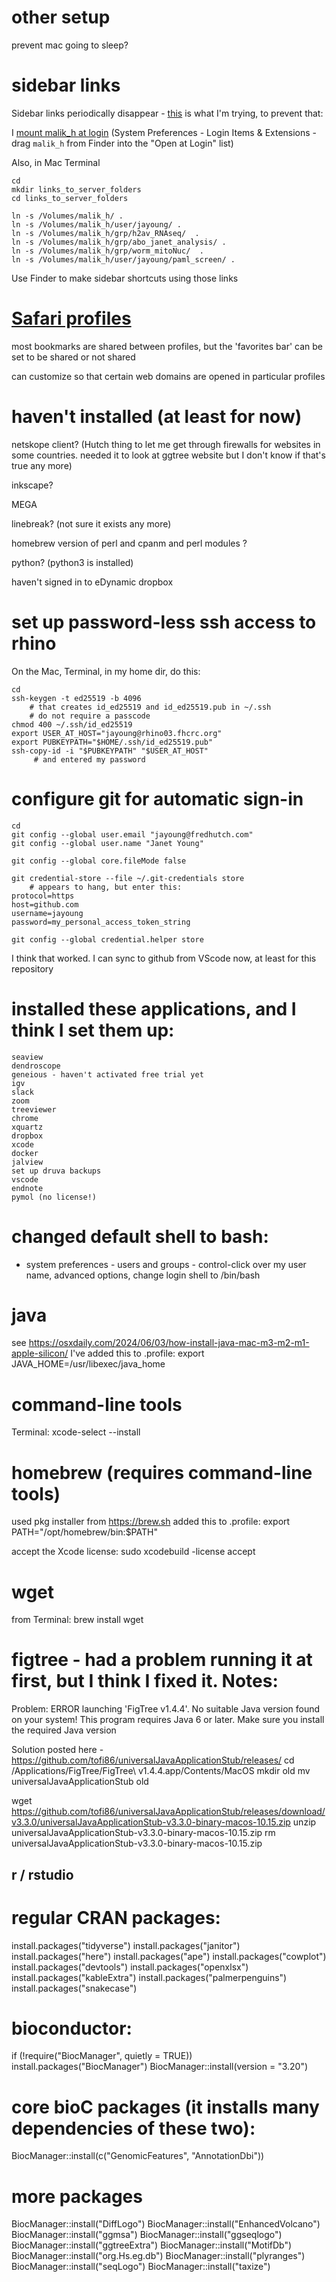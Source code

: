 # other setup

prevent mac going to sleep?

# sidebar links

Sidebar links periodically disappear - [this](https://discussions.apple.com/thread/253196430) is what I'm trying, to prevent that:

I [mount malik_h at login](https://superuser.com/questions/125189/how-do-i-have-a-network-share-mount-in-mac-os-x-persist-between-reboots) (System Preferences - Login Items & Extensions - drag `malik_h` from Finder into the "Open at Login" list)

Also, in Mac Terminal
```
cd 
mkdir links_to_server_folders
cd links_to_server_folders

ln -s /Volumes/malik_h/ .
ln -s /Volumes/malik_h/user/jayoung/ .
ln -s /Volumes/malik_h/grp/h2av_RNAseq/  .
ln -s /Volumes/malik_h/grp/abo_janet_analysis/ .
ln -s /Volumes/malik_h/grp/worm_mitoNuc/  .
ln -s /Volumes/malik_h/user/jayoung/paml_screen/ .
```

Use Finder to make sidebar shortcuts using those links



# [Safari profiles](https://support.apple.com/en-us/105100)

most bookmarks are shared between profiles, but the 'favorites bar' can be set to be shared or not shared

can customize so that certain web domains are opened in particular profiles

# haven't installed (at least for now)

netskope client? (Hutch thing to let me get through firewalls for websites in some countries. needed it to look at ggtree website but I don't know if that's true any more)

inkscape?

MEGA

linebreak? (not sure it exists any more)

homebrew version of perl and cpanm and perl modules ?

python? (python3 is installed)

haven't signed in to eDynamic dropbox


# set up password-less ssh access to rhino

On the Mac, Terminal, in my home dir, do this:
```
cd
ssh-keygen -t ed25519 -b 4096
    # that creates id_ed25519 and id_ed25519.pub in ~/.ssh
    # do not require a passcode
chmod 400 ~/.ssh/id_ed25519
export USER_AT_HOST="jayoung@rhino03.fhcrc.org"
export PUBKEYPATH="$HOME/.ssh/id_ed25519.pub"
ssh-copy-id -i "$PUBKEYPATH" "$USER_AT_HOST"
     # and entered my password
```

# configure git for automatic sign-in

```
cd
git config --global user.email "jayoung@fredhutch.com"
git config --global user.name "Janet Young"

git config --global core.fileMode false

git credential-store --file ~/.git-credentials store 
    # appears to hang, but enter this:
protocol=https
host=github.com
username=jayoung
password=my_personal_access_token_string

git config --global credential.helper store
```

I think that worked. I can sync to github from VScode now, at least for this repository


# installed these applications, and I think I set them up:

```
seaview
dendroscope
geneious - haven't activated free trial yet
igv
slack
zoom
treeviewer
chrome
xquartz
dropbox
xcode
docker
jalview
set up druva backups
vscode
endnote
pymol (no license!)
```

# changed default shell to bash:
- system preferences - users and groups - control-click over my user name, advanced options, change login shell to /bin/bash


# java
see https://osxdaily.com/2024/06/03/how-install-java-mac-m3-m2-m1-apple-silicon/
I've added this to .profile:
export JAVA_HOME=/usr/libexec/java_home


# command-line tools
Terminal:
xcode-select --install


# homebrew (requires command-line tools)
used pkg installer from https://brew.sh
added this to .profile:
export PATH="/opt/homebrew/bin:$PATH"

accept the Xcode license:
sudo xcodebuild -license accept


# wget
from Terminal: 
brew install wget


# figtree - had a problem running it at first, but I think I fixed it. Notes:

Problem:
ERROR launching 'FigTree v1.4.4'.
No suitable Java version found on your system!
This program requires Java  6 or later.
Make sure you install the required Java version

Solution posted here - https://github.com/tofi86/universalJavaApplicationStub/releases/
cd /Applications/FigTree/FigTree\ v1.4.4.app/Contents/MacOS 
mkdir old
mv universalJavaApplicationStub old

wget https://github.com/tofi86/universalJavaApplicationStub/releases/download/v3.3.0/universalJavaApplicationStub-v3.3.0-binary-macos-10.15.zip 
unzip universalJavaApplicationStub-v3.3.0-binary-macos-10.15.zip 
rm universalJavaApplicationStub-v3.3.0-binary-macos-10.15.zip 

## r / rstudio

# regular CRAN packages:
install.packages("tidyverse")
install.packages("janitor")
install.packages("here")
install.packages("ape")
install.packages("cowplot")
install.packages("devtools")
install.packages("openxlsx")
install.packages("kableExtra")
install.packages("palmerpenguins")
install.packages("snakecase")

# bioconductor:
if (!require("BiocManager", quietly = TRUE))
    install.packages("BiocManager")
BiocManager::install(version = "3.20")

# core bioC packages (it installs many dependencies of these two):
BiocManager::install(c("GenomicFeatures", "AnnotationDbi"))

# more packages
BiocManager::install("DiffLogo")
BiocManager::install("EnhancedVolcano")
BiocManager::install("ggmsa")
BiocManager::install("ggseqlogo")
BiocManager::install("ggtreeExtra")
BiocManager::install("MotifDb")
BiocManager::install("org.Hs.eg.db")
BiocManager::install("plyranges")
BiocManager::install("seqLogo")
BiocManager::install("taxize")


